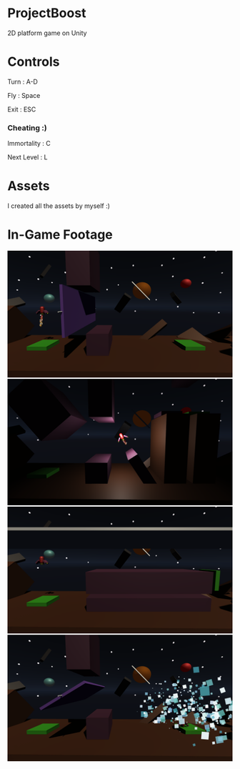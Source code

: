 # ProjectBoost
2D platform game on Unity

# Controls

Turn : A-D

Fly : Space

Exit : ESC

### Cheating :)

Immortality : C

Next Level : L

# Assets

I created all the assets by myself :)

# In-Game Footage

![1](https://github.com/11serhat11/ProjectBoost/blob/master/images/1.png)
![1](https://github.com/11serhat11/ProjectBoost/blob/master/images/2.png)
![1](https://github.com/11serhat11/ProjectBoost/blob/master/images/3.png)
![1](https://github.com/11serhat11/ProjectBoost/blob/master/images/4.png)
